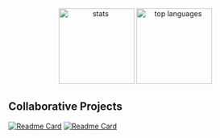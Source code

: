 <div align='center'>

<img src='https://github-readme-stats.vercel.app/api?username=Sithruby&theme=material-palenight&show_icons=true&hide_border=true&count_private=true' alt='stats' height='150px' />
<img src='https://github-readme-stats.vercel.app/api/top-langs/?username=Sithruby&theme=material-palenight&show_icons=true&hide_border=true&layout=compact' alt='top languages' height='150px' />
  
</div>

## Collaborative Projects  
[![Readme Card](https://github-readme-stats.vercel.app/api/pin/?username=samadhi1311&repo=probe&theme=material-palenight&hide_border=true&description_lines_count=1)](https://github.com/samadhi1311/probe)
[![Readme Card](https://github-readme-stats.vercel.app/api/pin/?username=Pramu-99&repo=VV-Master&theme=material-palenight&hide_border=true&description_lines_count=1)](https://github.com/Pramu-99/VV-Master)
